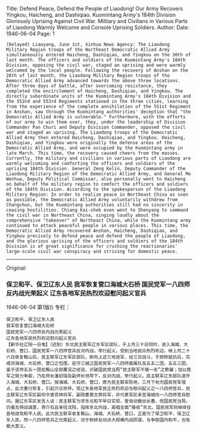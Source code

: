 Title: Defend Peace, Defend the People of Liaodong! Our Army Recovers Yingkou, Haicheng, and Dashiqiao. Kuomintang Army's 184th Division Gloriously Uprising Against Civil War. Military and Civilians in Various Parts of Liaodong Warmly Welcome and Console Uprising Soldiers.
Author:
Date: 1946-06-04
Page: 1

    (Delayed) Liaoyang, June 1st, Xinhua News Agency: The Liaodong Military Region troops of the Northeast Democratic Allied Army simultaneously entered Haicheng, Dashiqiao, and Yingkou on the 30th of last month. The officers and soldiers of the Kuomintang Army's 184th Division, opposing the civil war, staged an uprising and were warmly welcomed by the local people. Following the recovery of Anshan on the 26th of last month, the Liaodong Military Region troops of the Democratic Allied Army advanced towards the above three locations. After three days of battle, after overcoming resistance, they completed the encirclement of Haicheng, Dashiqiao, and Yingkou. The directly subordinate units of the Kuomintang Army's 184th Division and the 552nd and 553rd Regiments stationed in the three cities, learning from the experience of the complete annihilation of the 551st Regiment in Anshan, saw through the Kuomintang authorities' deception that "the Democratic Allied Army is vulnerable." Furthermore, with the efforts of our army to win them over, they, under the leadership of Division Commander Pan Churi and Deputy Division Commander, opposed the civil war and staged an uprising. The Liaodong troops of the Democratic Allied Army then entered Haicheng, Dashiqiao, and Yingkou. Haicheng, Dashiqiao, and Yingkou were originally the defense areas of the Democratic Allied Army, and were occupied by the Kuomintang army in late March. This time, the recovery caused cheers from the masses. Currently, the military and civilians in various parts of Liaodong are warmly welcoming and comforting the officers and soldiers of the uprising 184th Division. General Zeng Kelin, Deputy Commander of the Liaodong Military Region of the Democratic Allied Army, and General Mo Wenhua, Deputy Political Commissar, also personally went to Haicheng on behalf of the military region to comfort the officers and soldiers of the 184th Division. According to the spokesperson of the Liaodong Military Region: In order to realize peace in Northeast China as soon as possible, the Democratic Allied Army voluntarily withdrew from Changchun, but the Kuomintang authorities still had no sincerity in ceasing hostilities. Chiang Kai-shek even went to Shenyang to command the civil war in Northeast China, singing loudly about the comprehensive "takeover" of Northeast China, while the Kuomintang army continued to attack peaceful people in various places. This time, the Democratic Allied Army recovered Anshan, Haicheng, Dashiqiao, and Yingkou precisely to defend peace and defend the people of Liaodong, and the glorious uprising of the officers and soldiers of the 184th Division is of great significance for crushing the reactionaries' large-scale civil war conspiracy and striving for domestic peace.



<hr /> 

Original: 


### 保卫和平、保卫辽东人民  我军恢复营口海城大石桥  国民党军一八四师反内战光荣起义  辽东各地军民热烈欢迎慰问起义官兵

1946-06-04
第1版()
专栏：

    保卫和平、保卫辽东人民
    我军恢复营口海城大石桥
    国民党军一八四师反内战光荣起义
    辽东各地军民热烈欢迎慰问起义官兵
    【新华社辽阳一日电】（迟到）东北民主联军辽东军区部队，于上月三十日同时，进入海城、大石桥、营口，国民党军一八四师官兵反对内战，举行起义，受到当地民众热烈欢迎。继上月二十六日收复鞍山后，民主联军辽东军区部队，即向上述三地进军，经三日战斗，于排除抵抗后，完成对海城、大石桥、营口之包围，驻守三城之国民党军一八四师直属队及五五二团、五五三团，鉴于该师五五一团在鞍山全部覆没之经验，识破国民党当局“民主联军不堪一击”之欺骗；加以我军之努力争取，乃在师长潘初瑞及副师长领导下，反对内战，举行起义。民主联军辽东部队遂开入海城、大石桥、营口。按海城、大石桥、营口，原为民主联军防地，三月下旬为国民党军侵占，此次重行恢复，引起万众欢呼。现辽东各地军民正热烈欢迎与慰问起义之一八四师官兵，民主联军辽东军区副司令曾克林将军、副政委莫文骅将军，并代表军区亲至海城向一八四师官兵慰问。据辽东军区发言人谈：民主联军为求东北和平早日实现，曾自动撤出长春，但国民党当局，仍毫无停战诚意，蒋介石且亲往沈阳，指挥东北内战，高唱全面“接收”东北，国民党军则继续在各地进攻和平人民。此次民主联军收复鞍山、海城、大石桥、营口，正是为了保卫和平，保卫辽东人民，而一八四师官兵之光荣起义，对于粉碎反动派大规模内战阴谋，与争取国内和平，也有极大意义。
